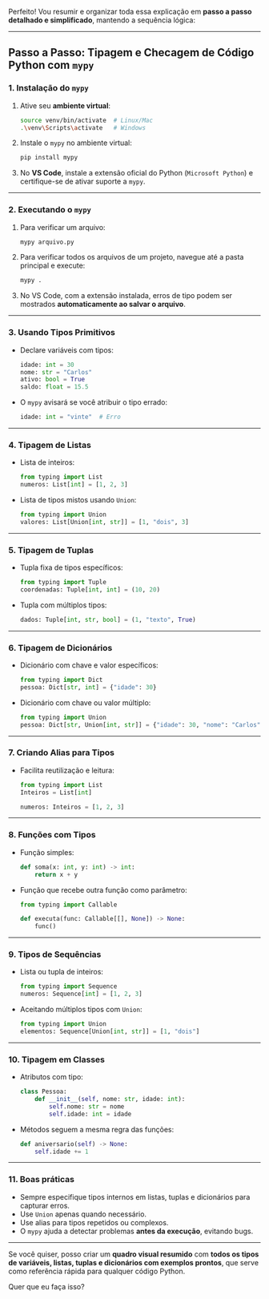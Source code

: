 Perfeito! Vou resumir e organizar toda essa explicação em **passo a passo detalhado e simplificado**, mantendo a sequência lógica:

---

## **Passo a Passo: Tipagem e Checagem de Código Python com `mypy`**

### **1. Instalação do `mypy`**

1. Ative seu **ambiente virtual**:

   ```bash
   source venv/bin/activate  # Linux/Mac
   .\venv\Scripts\activate   # Windows
   ```
2. Instale o `mypy` no ambiente virtual:

   ```bash
   pip install mypy
   ```
3. No **VS Code**, instale a extensão oficial do Python (`Microsoft Python`) e certifique-se de ativar suporte a `mypy`.

---

### **2. Executando o `mypy`**

1. Para verificar um arquivo:

   ```bash
   mypy arquivo.py
   ```
2. Para verificar todos os arquivos de um projeto, navegue até a pasta principal e execute:

   ```bash
   mypy .
   ```
3. No VS Code, com a extensão instalada, erros de tipo podem ser mostrados **automaticamente ao salvar o arquivo**.

---

### **3. Usando Tipos Primitivos**

* Declare variáveis com tipos:

  ```python
  idade: int = 30
  nome: str = "Carlos"
  ativo: bool = True
  saldo: float = 15.5
  ```
* O `mypy` avisará se você atribuir o tipo errado:

  ```python
  idade: int = "vinte"  # Erro
  ```

---

### **4. Tipagem de Listas**

* Lista de inteiros:

  ```python
  from typing import List
  numeros: List[int] = [1, 2, 3]
  ```
* Lista de tipos mistos usando `Union`:

  ```python
  from typing import Union
  valores: List[Union[int, str]] = [1, "dois", 3]
  ```

---

### **5. Tipagem de Tuplas**

* Tupla fixa de tipos específicos:

  ```python
  from typing import Tuple
  coordenadas: Tuple[int, int] = (10, 20)
  ```
* Tupla com múltiplos tipos:

  ```python
  dados: Tuple[int, str, bool] = (1, "texto", True)
  ```

---

### **6. Tipagem de Dicionários**

* Dicionário com chave e valor específicos:

  ```python
  from typing import Dict
  pessoa: Dict[str, int] = {"idade": 30}
  ```
* Dicionário com chave ou valor múltiplo:

  ```python
  from typing import Union
  pessoa: Dict[str, Union[int, str]] = {"idade": 30, "nome": "Carlos"}
  ```

---

### **7. Criando Alias para Tipos**

* Facilita reutilização e leitura:

  ```python
  from typing import List
  Inteiros = List[int]

  numeros: Inteiros = [1, 2, 3]
  ```

---

### **8. Funções com Tipos**

* Função simples:

  ```python
  def soma(x: int, y: int) -> int:
      return x + y
  ```
* Função que recebe outra função como parâmetro:

  ```python
  from typing import Callable

  def executa(func: Callable[[], None]) -> None:
      func()
  ```

---

### **9. Tipos de Sequências**

* Lista ou tupla de inteiros:

  ```python
  from typing import Sequence
  numeros: Sequence[int] = [1, 2, 3]
  ```
* Aceitando múltiplos tipos com `Union`:

  ```python
  from typing import Union
  elementos: Sequence[Union[int, str]] = [1, "dois"]
  ```

---

### **10. Tipagem em Classes**

* Atributos com tipo:

  ```python
  class Pessoa:
      def __init__(self, nome: str, idade: int):
          self.nome: str = nome
          self.idade: int = idade
  ```
* Métodos seguem a mesma regra das funções:

  ```python
  def aniversario(self) -> None:
      self.idade += 1
  ```

---

### **11. Boas práticas**

* Sempre especifique tipos internos em listas, tuplas e dicionários para capturar erros.
* Use `Union` apenas quando necessário.
* Use alias para tipos repetidos ou complexos.
* O `mypy` ajuda a detectar problemas **antes da execução**, evitando bugs.

---

Se você quiser, posso criar um **quadro visual resumido** com **todos os tipos de variáveis, listas, tuplas e dicionários com exemplos prontos**, que serve como referência rápida para qualquer código Python.

Quer que eu faça isso?
